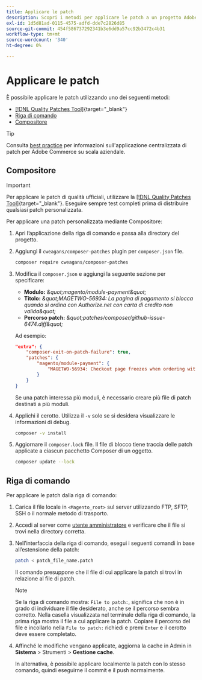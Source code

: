 ```yaml
---
title: Applicare le patch
description: Scopri i metodi per applicare le patch a un progetto Adobe Commerce o Magento Open Source.
exl-id: 1d5d81ad-0115-4575-adfd-dde7c2826d85
source-git-commit: 454f586737292341b3e6dd9a57cc92b3472c4b31
workflow-type: tm+mt
source-wordcount: '340'
ht-degree: 0%

---
```


# Applicare le patch

È possibile applicare le patch utilizzando uno dei seguenti metodi:

- [[!DNL Quality Patches Tool]](https://experienceleague.adobe.com/tools/commerce-quality-patches/index.html){target="_blank"}
- [Riga di comando](../patches/apply.md#command-line)
- [Compositore](../patches/apply.md#composer)


>[!TIP]
>
>Consulta [best practice](../../implementation-playbook/best-practices/maintenance/patching-at-scale.md) per informazioni sull&#39;applicazione centralizzata di patch per Adobe Commerce su scala aziendale.

## Compositore

>[!IMPORTANT]
>
>Per applicare le patch di qualità ufficiali, utilizzare la [[!DNL Quality Patches Tool]](https://experienceleague.adobe.com/tools/commerce-quality-patches/index.html){target="_blank"}. Eseguire sempre test completi prima di distribuire qualsiasi patch personalizzata.

Per applicare una patch personalizzata mediante Compositore:

1. Apri l’applicazione della riga di comando e passa alla directory del progetto.
1. Aggiungi il `cweagans/composer-patches` plugin per `composer.json` file.

   ```bash
   composer require cweagans/composer-patches
   ```

1. Modifica il `composer.json` e aggiungi la seguente sezione per specificare:
   - **Modulo:** *\&quot;magento/module-payment\&quot;*
   - **Titolo:** *\&quot;MAGETWO-56934: La pagina di pagamento si blocca quando si ordina con Authorize.net con carta di credito non valida\&quot;*
   - **Percorso patch:** *\&quot;patches/composer/github-issue-6474.diff\&quot;*

   Ad esempio:

   ```json
   "extra": {
       "composer-exit-on-patch-failure": true,
       "patches": {
           "magento/module-payment": {
               "MAGETWO-56934: Checkout page freezes when ordering with Authorize.net with invalid credit card": "patches/composer/github-issue-6474.diff"
           }
       }
   }
   ```

   Se una patch interessa più moduli, è necessario creare più file di patch destinati a più moduli.

1. Applichi il cerotto. Utilizza il `-v` solo se si desidera visualizzare le informazioni di debug.

   ```bash
   composer -v install
   ```

1. Aggiornare il `composer.lock` file. Il file di blocco tiene traccia delle patch applicate a ciascun pacchetto Composer di un oggetto.

   ```bash
   composer update --lock
   ```

## Riga di comando

Per applicare le patch dalla riga di comando:

1. Carica il file locale in `<Magento_root>` sul server utilizzando FTP, SFTP, SSH o il normale metodo di trasporto.
1. Accedi al server come [utente amministratore](../../configuration/cli/config-cli.md#prerequisites) e verificare che il file si trovi nella directory corretta.
1. Nell’interfaccia della riga di comando, esegui i seguenti comandi in base all’estensione della patch:

   ```bash
   patch < patch_file_name.patch
   ```

   Il comando presuppone che il file di cui applicare la patch si trovi in relazione al file di patch.

   >[!NOTE]
   >
   >Se la riga di comando mostra: `File to patch:`, significa che non è in grado di individuare il file desiderato, anche se il percorso sembra corretto. Nella casella visualizzata nel terminale della riga di comando, la prima riga mostra il file a cui applicare la patch. Copiare il percorso del file e incollarlo nella `File to patch:` richiedi e premi `Enter` e il cerotto deve essere completato.

1. Affinché le modifiche vengano applicate, aggiorna la cache in Admin in **Sistema** > Strumenti > **Gestione cache**.

   In alternativa, è possibile applicare localmente la patch con lo stesso comando, quindi eseguirne il commit e il push normalmente.
